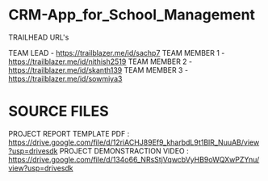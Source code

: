 # CRM-App_for_School_Management
  
  TRAILHEAD URL's
  
   TEAM LEAD    - https://trailblazer.me/id/sachp7
  TEAM MEMBER 1 - https://trailblazer.me/id/nithish2519
  TEAM MEMBER 2 - https://trailblazer.me/id/skanth139
  TEAM MEMBER 3 - https://trailblazer.me/id/sowmiya3
 
# SOURCE FILES

   PROJECT REPORT TEMPLATE PDF  : https://drive.google.com/file/d/12riACHJ89Ef9_kharbdL9t1BlR_NuuAB/view?usp=drivesdk
   PROJECT DEMONSTRACTION VIDEO : https://drive.google.com/file/d/134o66_NRsStjVqwcbVyHB9oWQXwPZYnu/view?usp=drivesdk
